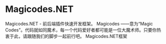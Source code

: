 Magicodes.NET
=============
Magicodes.NET - 前后端插件快速开发框架。
Magicodes ——意为“Magic Codes”。代码就如同魔术，每一个代码爱好者都可能是一位大魔术师。只要你热衷于此，请跟随我们的脚步一起前行吧。
Magicodes.NET框架
